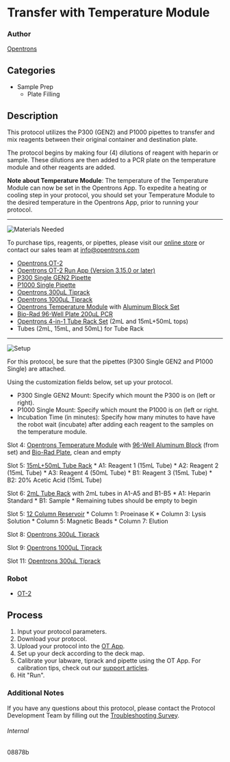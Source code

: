 # Transfer with Temperature Module

### Author
[Opentrons](https://opentrons.com/)

## Categories
* Sample Prep
	* Plate Filling


## Description
This protocol utilizes the P300 (GEN2) and P1000 pipettes to transfer and mix reagents between their original container and destination plate.

The protocol begins by making four (4) dilutions of reagent with heparin or sample. These dilutions are then added to a PCR plate on the temperature module and other reagents are added.

**Note about Temperature Module**: The temperature of the Temperature Module can now be set in the Opentrons App. To expedite a heating or cooling step in your protocol, you should set your Temperature Module to the desired temperature in the Opentrons App, prior to running your protocol.

---
![Materials Needed](https://s3.amazonaws.com/opentrons-protocol-library-website/custom-README-images/001-General+Headings/materials.png)

To purchase tips, reagents, or pipettes, please visit our [online store](https://shop.opentrons.com/) or contact our sales team at [info@opentrons.com](mailto:info@opentrons.com)

* [Opentrons OT-2](https://shop.opentrons.com/collections/ot-2-robot/products/ot-2)
* [Opentrons OT-2 Run App (Version 3.15.0 or later)](https://opentrons.com/ot-app/)
* [P300 Single GEN2 Pipette](https://shop.opentrons.com/collections/ot-2-robot/products/single-channel-electronic-pipette)
* [P1000 Single Pipette](https://shop.opentrons.com/collections/ot-2-robot/products/single-channel-electronic-pipette)
* [Opentrons 300µL Tiprack](https://shop.opentrons.com/collections/opentrons-tips/products/opentrons-300ul-tips)
* [Opentrons 1000µL Tiprack](https://shop.opentrons.com/collections/opentrons-tips/products/opentrons-1000ul-tips)
* [Opentrons Temperature Module](https://shop.opentrons.com/collections/hardware-modules/products/tempdeck) with [Aluminum Block Set](https://shop.opentrons.com/collections/hardware-modules/products/aluminum-block-set)
* [Bio-Rad 96-Well Plate 200µL PCR](https://labware.opentrons.com/biorad_96_wellplate_200ul_pcr?category=wellPlate)
* [Opentrons 4-in-1 Tube Rack Set](https://shop.opentrons.com/collections/verified-labware/products/tube-rack-set-1) (2mL and 15mL+50mL tops)
* Tubes (2mL, 15mL, and 50mL) for Tube Rack



---
![Setup](https://s3.amazonaws.com/opentrons-protocol-library-website/custom-README-images/001-General+Headings/Setup.png)

For this protocol, be sure that the pipettes (P300 Single GEN2 and P1000 Single) are attached.

Using the customization fields below, set up your protocol.
* P300 Single GEN2 Mount: Specify which mount the P300 is on (left or right).
* P1000 Single Mount: Specify which mount the P1000 is on (left or right.
* Incubation Time (in minutes): Specify how many minutes to have have the robot wait (incubate) after adding each reagent to the samples on the temperature module.

Slot 4: [Opentrons Temperature Module](https://shop.opentrons.com/collections/hardware-modules/products/tempdeck) with [96-Well Aluminum Block](https://shop.opentrons.com/collections/hardware-modules/products/aluminum-block-set) (from set) and [Bio-Rad Plate](https://labware.opentrons.com/biorad_96_wellplate_200ul_pcr?category=wellPlate), clean and empty

Slot 5: [15mL+50mL Tube Rack](https://shop.opentrons.com/collections/verified-labware/products/tube-rack-set-1)
	* A1: Reagent 1 (15mL Tube)
	* A2: Reagent 2 (15mL Tube)
	* A3: Reagent 4 (50mL Tube)
	* B1: Reagent 3 (15mL Tube)
	* B2: 20% Acetic Acid (15mL Tube)

Slot 6: [2mL Tube Rack](https://shop.opentrons.com/collections/verified-labware/products/tube-rack-set-1) with 2mL tubes in A1-A5 and B1-B5
	* A1: Heparin Standard
	* B1: Sample
	* Remaining tubes should be empty to begin

Slot 5: [12 Column Reservoir](https://www.agilent.com/store/en_US/LCat-SubCat1ECS_112089/Reservoirs)
	* Column 1: Proeinase K
	* Column 3: Lysis Solution
	* Column 5: Magnetic Beads
	* Column 7: Elution

Slot 8: [Opentrons 300µL Tiprack](https://shop.opentrons.com/collections/opentrons-tips/products/opentrons-300ul-tips)

Slot 9: [Opentrons 1000µL Tiprack](https://shop.opentrons.com/collections/opentrons-tips/products/opentrons-1000ul-tips)

Slot 11: [Opentrons 300µL Tiprack](https://shop.opentrons.com/collections/opentrons-tips/products/opentrons-300ul-tips)


### Robot
* [OT-2](https://opentrons.com/ot-2)

## Process

1. Input your protocol parameters.
2. Download your protocol.
3. Upload your protocol into the [OT App](https://opentrons.com/ot-app).
4. Set up your deck according to the deck map.
5. Calibrate your labware, tiprack and pipette using the OT App. For calibration tips, check out our [support articles](https://support.opentrons.com/en/collections/1559720-guide-for-getting-started-with-the-ot-2).
6. Hit "Run".

### Additional Notes
If you have any questions about this protocol, please contact the Protocol Development Team by filling out the [Troubleshooting Survey](https://protocol-troubleshooting.paperform.co/).

###### Internal
08878b
